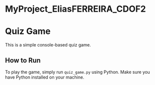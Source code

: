 # MyProject_EliasFERREIRA_CDOF2

# Quiz Game

This is a simple console-based quiz game. 

## How to Run

To play the game, simply run `quiz_game.py` using Python. Make sure you have Python installed on your machine.


